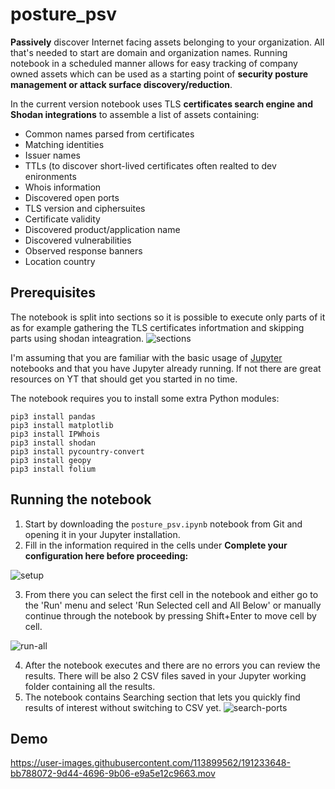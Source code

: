 # posture_psv

<b>Passively</b> discover Internet facing assets belonging to your organization. All that's needed to start are domain and organization names. Running notebook in a scheduled manner allows for easy tracking of company owned assets which can be used as a starting point of <b>security posture management or attack surface discovery/reduction</b>.

In the current version notebook uses TLS <b>certificates search engine and Shodan integrations</b> to assemble a list of assets containing:
- Common names parsed from certificates
- Matching identities
- Issuer names
- TTLs (to discover short-lived certificates often realted to dev enironments
- Whois information
- Discovered open ports
- TLS version and ciphersuites
- Certificate validity
- Discovered product/application name
- Discovered vulnerabilities
- Observed response banners
- Location country


## Prerequisites 

The notebook is split into sections so it is possible to execute only parts of it as for example gathering the TLS certificates infortmation and skipping parts using shodan inteagration.
![sections](https://user-images.githubusercontent.com/113899562/191201266-1135b774-9bd5-4faf-9ad7-6ce9a668563d.png)

I'm assuming that you are familiar with the basic usage of <a href="https://jupyter.org">Jupyter</a> notebooks and that you have Jupyter already running. If not there are great resources on YT that should get you started in no time.

The notebook requires you to install some extra Python modules:
```
pip3 install pandas
pip3 install matplotlib
pip3 install IPWhois
pip3 install shodan
pip3 install pycountry-convert
pip3 install geopy
pip3 install folium

```

## Running the notebook

1. Start by downloading the ```posture_psv.ipynb``` notebook from Git and opening it in your Jupyter installation.
2. Fill in the information required in the cells under <b>Complete your configuration here before proceeding:</b>

![setup](https://user-images.githubusercontent.com/113899562/191204890-21d032d6-b270-40e2-95c9-4ea3d2929912.png)

3. From there you can select the first cell in the notebook and either go to the 'Run' menu and select 'Run Selected cell and All Below' or manually continue through the notebook by pressing Shift+Enter to move cell by cell.

![run-all](https://user-images.githubusercontent.com/113899562/191205510-54f07cc7-f184-435d-87d7-1d86a91847f8.png)

4. After the notebook executes and there are no errors you can review the results. There will be also 2 CSV files saved in your Jupyter working folder containing all the results.
5. The notebook contains Searching section that lets you quickly find results of interest without switching to CSV yet.
![search-ports](https://user-images.githubusercontent.com/113899562/191210570-6f9ddb2c-6783-4b13-b762-fec0c2b910a8.png)

## Demo


https://user-images.githubusercontent.com/113899562/191233648-bb788072-9d44-4696-9b06-e9a5e12c9663.mov


